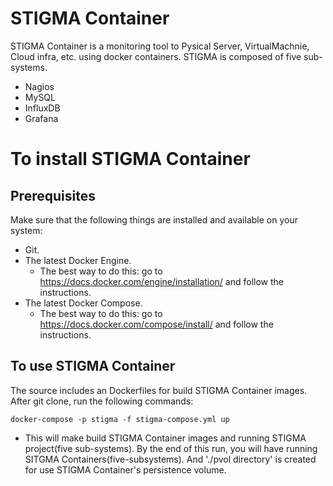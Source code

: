 # STIGMA Container

STIGMA Container is a monitoring tool to Pysical Server, VirtualMachnie, Cloud infra, etc. using docker containers.
STIGMA is composed of five sub-systems.
* Nagios
* MySQL
* InfluxDB
* Grafana


# To install STIGMA Container

## Prerequisites

Make sure that the following things are installed and available on your system:

* Git.
* The latest Docker Engine. 
  * The best way to do this: go to https://docs.docker.com/engine/installation/ and follow the instructions.
* The latest Docker Compose.
  * The best way to do this: go to https://docs.docker.com/compose/install/ and follow the instructions.


## To use STIGMA Container

The source includes an Dockerfiles for build STIGMA Container images.
After git clone, run the following commands:

`docker-compose -p stigma -f stigma-compose.yml up` 

- This will make build STIGMA Container images and running STIGMA project(five sub-systems).
By the end of this run, you will have running SITGMA Containers(five-subsystems).
And './pvol directory' is created for use STIGMA Container's persistence volume. 



